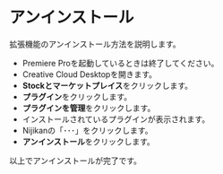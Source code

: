 # アンインストール

拡張機能のアンインストール方法を説明します。

- Premiere Proを起動しているときは終了してください。
- Creative Cloud Desktopを開きます。
- **Stockとマーケットプレイス**をクリックします。
- **プラグイン**をクリックします。
- **プラグインを管理**をクリックします。
- インストールされているプラグインが表示されます。
- Nijikanの「･･･」をクリックします。
- **アンインストール**をクリックします。

以上でアンインストールが完了です。